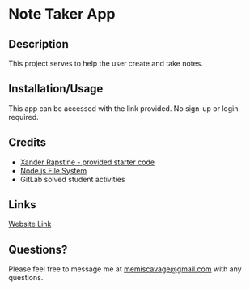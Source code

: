 # Note Taker App

## Description
This project serves to help the user create and take notes.

## Installation/Usage
This app can be accessed with the link provided. No sign-up or login required.

## Credits
* [Xander Rapstine - provided starter code](https://github.com/coding-boot-camp/miniature-eureka)
* [Node.js File System](https://www.w3schools.com/nodejs/nodejs_filesystem.asp)
* GitLab solved student activities

## Links
[Website Link](https://notetaker-app-mm-5b3d614938ca.herokuapp.com/)

## Questions?
Please feel free to message me at memiscavage@gmail.com with any questions.
